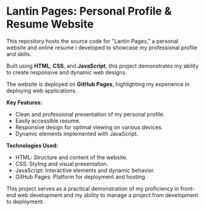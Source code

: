# Lantin Pages: Personal Profile & Resume Website

This repository hosts the source code for "Lantin Pages," a personal website and online resume I developed to showcase my professional profile and skills.

Built using **HTML**, **CSS**, and **JavaScript**, this project demonstrates my ability to create responsive and dynamic web designs.

The website is deployed on **GitHub Pages**, highlighting my experience in deploying web applications.

**Key Features:**

* Clean and professional presentation of my personal profile.
* Easily accessible resume.
* Responsive design for optimal viewing on various devices.
* Dynamic elements implemented with JavaScript.

**Technologies Used:**

* HTML: Structure and content of the website.
* CSS: Styling and visual presentation.
* JavaScript: Interactive elements and dynamic behavior.
* GitHub Pages: Platform for deployment and hosting.

This project serves as a practical demonstration of my proficiency in front-end web development and my ability to manage a project from development to deployment.
